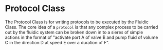 # Protocol Class
The Protocol Class is for writing protocols to be executed by the Fluidic Class.
The core idea of a `protocol` is that any complex process to be carried out by the fluidic system can be broken down in to a sieres of simple actions in the format of
"activate port A of valve B and pump fluid of volume C in the direction D at speed E over a duration of F".
